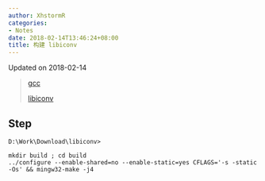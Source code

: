 ```yaml
---
author: XhstormR
categories:
- Notes
date: 2018-02-14T13:46:24+08:00
title: 构建 libiconv
---
```


<!--more-->

Updated on 2018-02-14

> [gcc](https://sourceforge.net/projects/mingw-w64/files/Toolchains%20targetting%20Win64/Personal%20Builds/mingw-builds/7.2.0/threads-win32/seh/)
>
> [libiconv](https://ftp.gnu.org/pub/gnu/libiconv/?C=M;O=D)

## Step
```
D:\Work\Download\libiconv>

mkdir build ; cd build
../configure --enable-shared=no --enable-static=yes CFLAGS='-s -static -Os' && mingw32-make -j4
```
